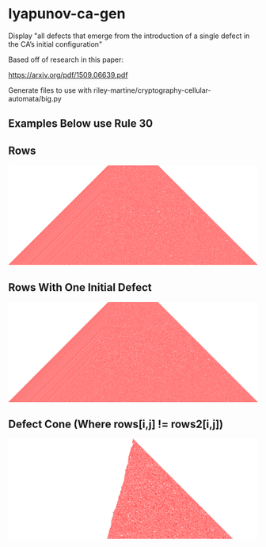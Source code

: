 # lyapunov-ca-gen
Display "all defects that emerge from the introduction of a single defect in the CA’s initial configuration"


Based off of research in this paper:

https://arxiv.org/pdf/1509.06639.pdf


Generate files to use with riley-martine/cryptography-cellular-automata/big.py

## Examples Below use Rule 30

## Rows
![Rows](/images/30.0.rows.png?raw=true "Rows")

## Rows With One Initial Defect
![Rows With One Initial Defect](/images/30.0.rows2.png?raw=true "Rows With One Initial Defect")

## Defect Cone (Where rows[i,j] != rows2[i,j])
![Defect Cone](/images/30.0.defectcone.png?raw=true "Defect Cone")
